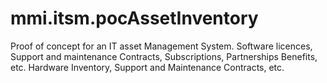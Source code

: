 mmi.itsm.pocAssetInventory
==========================

Proof of concept for an IT asset Management System.
Software licences, Support and maintenance Contracts, Subscriptions, Partnerships Benefits, etc.
Hardware Inventory, Support and Maintenance Contracts, etc.
